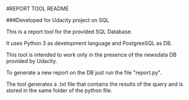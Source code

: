 #REPORT TOOL README

###Developed for Udacity project on SQL

This is a report tool for the provided SQL Database.

It uses Python 3 as development language and PostgreeSQL as DB.

This tool is intended to work only in the presence of the newsdata DB provided by Udacity.

To generate a new report on the DB just run the file "report.py".

The tool generates a .txt file that contains the results of the query and is stored in the same folder of the python file.

